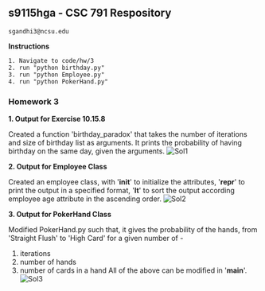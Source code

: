## s9115hga - CSC 791 Respository
    sgandhi3@ncsu.edu
    
**Instructions**

    1. Navigate to code/hw/3
    2. run "python birthday.py"
    3. run "python Employee.py"
    4. run "python PokerHand.py"

### Homework 3

**1. Output for Exercise 10.15.8**

Created a function 'birthday_paradox' that takes the number of iterations and size of birthday list as arguments.
It prints the probability of having birthday on the same day, given the arguments.
![Sol1](https://cloud.githubusercontent.com/assets/7557398/10421307/dd854820-7073-11e5-9e4d-07df51d55e04.JPG)

**2. Output for Employee Class**

Created an employee class, with '__init__' to initialize the attributes, '__repr__' to print the output in a specified format, '__lt__' to sort the output according employee age attribute in the ascending order.
![Sol2](https://cloud.githubusercontent.com/assets/7557398/10421308/dd868aa0-7073-11e5-8fdc-673073d925c1.JPG)

**3. Output for PokerHand Class**

Modified PokerHand.py such that, it gives the probability of the hands, from 'Straight Flush' to 'High Card' for a given number of -
1. iterations
2. number of hands
3. number of cards in a hand
All of the above can be modified in '__main__'.
![Sol3](https://cloud.githubusercontent.com/assets/7557398/10421311/e07ec8b2-7073-11e5-83c9-09602c7e9512.JPG)
